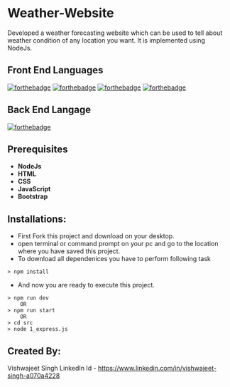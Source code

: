 # Weather-Website

Developed a weather forecasting website which can be used to tell about weather condition of any location you want.
It is implemented using NodeJs.


## Front End Languages
[![forthebadge](https://img.shields.io/badge/USES-HTML-red)](http://forthebadge.com)
[![forthebadge](https://img.shields.io/badge/USES-CSS-orange)](http://forthebadge.com)
[![forthebadge](https://img.shields.io/badge/USES-JavaScript-green)](http://forthebadge.com)
[![forthebadge](https://img.shields.io/badge/USES-Bootstrap-blue)](http://forthebadge.com)

## Back End Langage

[![forthebadge](https://img.shields.io/badge/USES-NodeJs-red)](http://forthebadge.com)

## Prerequisites
* **NodeJs**
* **HTML**
* **CSS**
* **JavaScript**
* **Bootstrap**

## Installations:

* First Fork this project and download on your desktop.
* open terminal or command prompt on your pc and go to the location where you have saved this project.
* To download all dependenices you have to perform following task

```
> npm install
```
* And now you are ready to execute this project.
```
> npm run dev
    OR
> npm run start
    OR
> cd src
> node 1_express.js
```

## Created By:
Vishwajeet Singh
LinkedIn Id - https://www.linkedin.com/in/vishwajeet-singh-a070a4228
